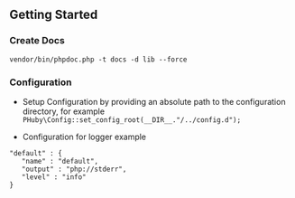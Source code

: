 ## Getting Started ##
### Create Docs ###
`vendor/bin/phpdoc.php -t docs -d lib --force`

### Configuration ###
* Setup Configuration by providing an absolute path to the configuration directory, for example
`PHuby\Config::set_config_root(__DIR__."/../config.d");`

* Configuration for logger example
```
"default" : {
   "name" : "default",
   "output" : "php://stderr",
   "level" : "info"
}
```